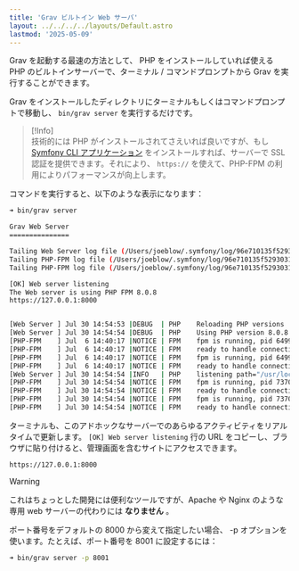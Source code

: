 ```yaml
---
title: 'Grav ビルトイン Web サーバ'
layout: ../../../../layouts/Default.astro
lastmod: '2025-05-09'
---
```

Grav を起動する最速の方法として、 PHP をインストールしていれば使える PHP のビルトインサーバーで、ターミナル / コマンドプロンプトから Grav を実行することができます。

Grav をインストールしたディレクトリにターミナルもしくはコマンドプロンプトで移動し、 `bin/grav server` を実行するだけです。

> [!Info]  
> 技術的には PHP がインストールされてさえいれば良いですが、もし [Symfony CLI アプリケーション](https://symfony.com/download) をインストールすれば、サーバーで SSL 認証を提供できます。それにより、 `https://` を使えて、PHP-FPM の利用によりパフォーマンスが向上します。

コマンドを実行すると、以下のような表示になります：

```bash
➜ bin/grav server

Grav Web Server
===============

Tailing Web Server log file (/Users/joeblow/.symfony/log/96e710135f52930318e745e901e4010d0907cec3.log)
Tailing PHP-FPM log file (/Users/joeblow/.symfony/log/96e710135f52930318e745e901e4010d0907cec3/53fb8ec204547646acb3461995e4da5a54cc7575.log)
Tailing PHP-FPM log file (/Users/joeblow/.symfony/log/96e710135f52930318e745e901e4010d0907cec3/53fb8ec204547646acb3461995e4da5a54cc7575.log)

[OK] Web server listening
The Web server is using PHP FPM 8.0.8
https://127.0.0.1:8000


[Web Server ] Jul 30 14:54:53 |DEBUG  | PHP    Reloading PHP versions
[Web Server ] Jul 30 14:54:54 |DEBUG  | PHP    Using PHP version 8.0.8 (from default version in $PATH)
[PHP-FPM    ] Jul  6 14:40:17 |NOTICE | FPM    fpm is running, pid 64992
[PHP-FPM    ] Jul  6 14:40:17 |NOTICE | FPM    ready to handle connections
[PHP-FPM    ] Jul  6 14:40:17 |NOTICE | FPM    fpm is running, pid 64992
[PHP-FPM    ] Jul  6 14:40:17 |NOTICE | FPM    ready to handle connections
[Web Server ] Jul 30 14:54:54 |INFO   | PHP    listening path="/usr/local/Cellar/php/8.0.8_2/sbin/php-fpm" php="8.0.8" port=65140
[PHP-FPM    ] Jul 30 14:54:54 |NOTICE | FPM    fpm is running, pid 73709
[PHP-FPM    ] Jul 30 14:54:54 |NOTICE | FPM    ready to handle connections
[PHP-FPM    ] Jul 30 14:54:54 |NOTICE | FPM    fpm is running, pid 73709
[PHP-FPM    ] Jul 30 14:54:54 |NOTICE | FPM    ready to handle connections
```

ターミナルも、このアドホックなサーバーでのあらゆるアクティビティをリアルタイムで更新します。 `[OK] Web server listening`  行の URL をコピーし、ブラウザに貼り付けると、管理画面を含むサイトにアクセスできます。

```
https://127.0.0.1:8000
```

> [!Warning]  
> これはちょっとした開発には便利なツールですが、Apache や Nginx のような専用 web サーバーの代わりには **なりません** 。

ポート番号をデフォルトの 8000 から変えて指定したい場合、 -p オプションを使います。たとえば、ポート番号を 8001 に設定するには：

```bash
➜ bin/grav server -p 8001
```

